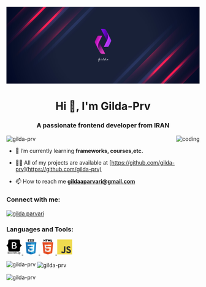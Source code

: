 ![logo](https://github.com/gilda-prv/gilda-prv/blob/main/Github%20Banner.jpg)
<h1 align="center">Hi 👋, I'm Gilda-Prv</h1>
<h3 align="center">A passionate frontend developer from IRAN</h3>

<img align="right" alt="coding" witdh="200" Height="350" src="https://cdn.hashnode.com/res/hashnode/image/upload/v1681562508365/k96z0x3Vj.gif">

<p align="left"> <img src="https://komarev.com/ghpvc/?username=gilda-prv&label=Profile%20views&color=0e75b6&style=flat" alt="gilda-prv" /> </p>

- 🌱 I’m currently learning **frameworks, courses,etc.**

- 👨‍💻 All of my projects are available at [https://github.com/gilda-prv](https://github.com/gilda-prv)

- 📫 How to reach me **gildaaparvari@gmail.com**

<h3 align="left">Connect with me:</h3>
<p align="left">
<a href="https://linkedin.com/in/gilda parvari" target="blank"><img align="center" src="https://raw.githubusercontent.com/rahuldkjain/github-profile-readme-generator/master/src/images/icons/Social/linked-in-alt.svg" alt="gilda parvari" height="30" width="40" /></a>
</p>

<h3 align="left">Languages and Tools:</h3>
<p align="left"> <a href="https://getbootstrap.com" target="_blank" rel="noreferrer"> <img src="https://raw.githubusercontent.com/devicons/devicon/master/icons/bootstrap/bootstrap-plain-wordmark.svg" alt="bootstrap" width="40" height="40"/> </a> <a href="https://www.w3schools.com/css/" target="_blank" rel="noreferrer"> <img src="https://raw.githubusercontent.com/devicons/devicon/master/icons/css3/css3-original-wordmark.svg" alt="css3" width="40" height="40"/> </a> <a href="https://www.w3.org/html/" target="_blank" rel="noreferrer"> <img src="https://raw.githubusercontent.com/devicons/devicon/master/icons/html5/html5-original-wordmark.svg" alt="html5" width="40" height="40"/> </a> <a href="https://developer.mozilla.org/en-US/docs/Web/JavaScript" target="_blank" rel="noreferrer"> <img src="https://raw.githubusercontent.com/devicons/devicon/master/icons/javascript/javascript-original.svg" alt="javascript" width="40" height="40"/> </a> </p>

<p><img align="left" src="https://github-readme-stats.vercel.app/api/top-langs?username=gilda-prv&show_icons=true&locale=en&layout=compact" alt="gilda-prv" /></p>

<p>&nbsp;<img align="center" src="https://github-readme-stats.vercel.app/api?username=gilda-prv&show_icons=true&locale=en" alt="gilda-prv" /></p>

<p><img align="center" src="https://github-readme-streak-stats.herokuapp.com/?user=gilda-prv&" alt="gilda-prv" /></p>

